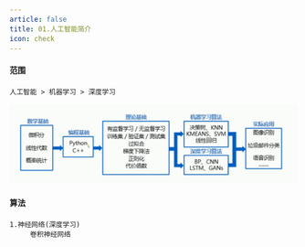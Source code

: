 ```yaml
---
article: false
title: 01.人工智能简介
icon: check
---
```


#### 范围

    人工智能 > 机器学习 > 深度学习

![img01.png](img/img01.png)

#### 算法

    1.神经网络(深度学习)
         卷积神经网络









